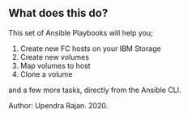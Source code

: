 ## What does this do?
This set of Ansible Playbooks will help you;
1. Create new FC hosts on your IBM Storage
2. Create new volumes
3. Map volumes to host
4. Clone a volume

and a few more tasks, directly from the Ansible CLI. 

Author: Upendra Rajan. 2020. 
